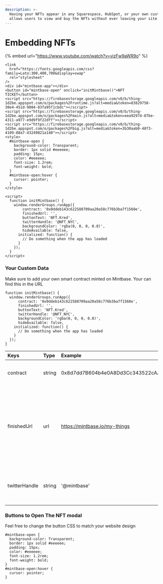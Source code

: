 ```yaml
---
description: >-
  Having your NFTs appear in any Squarespace, HubSpot, or your own custom site
  allows users to view and buy the NFTs without ever leaving your site.
---
```


# Embedding NFTs

{% embed url="https://www.youtube.com/watch?v=yizFw9aWR9o" %}

```text
<link
  href="https://fonts.googleapis.com/css?family=Lato:300,400,700&display=swap"
  rel="stylesheet"
/> 
<div id="mintbase-app"></div>
<button id="mintbase-open" onclick="initMintbase()">NFT TICKET</button>
<script src="https://firebasestorage.googleapis.com/v0/b/thing-1d2be.appspot.com/o/packages%2Fruntime.js?alt=media&token=83829758-30e4-451d-9804-83fa95f1cbdc"></script>
<script src="https://firebasestorage.googleapis.com/v0/b/thing-1d2be.appspot.com/o/packages%2Fmain.js?alt=media&token=eea92974-87be-4311-a977-e9d9f9f22dff"></script>
<script src="https://firebasestorage.googleapis.com/v0/b/thing-1d2be.appspot.com/o/packages%2Fbig.js?alt=media&token=3b30aab0-48f3-4109-88a7-43249821a140"></script>
<style>
  #mintbase-open {
    background-color: Transparent;
    border: 1px solid #eeeeee;
    padding: 15px;
    color: #eeeeee;
    font-size: 1.2rem;
    font-weight: bold;
  }
  #mintbase-open:hover {
    cursor: pointer;
  }
</style>

<script>
  function initMintbase() {
    window.renderGroups.runApp({
        contract: '0x0ddeb143c622588709aa20a58c776b3ba7f1568e',
        finishedUrl: '',
        buttonText: 'NFT.Kred',
        twitterHandle: '@NFT_NYC',
        backgroundColor: 'rgba(0, 0, 0, 0.8)',
        hideAvailable: false,
      initialized: function() {
        // Do something when the app has loaded
      }
    });
  }
</script>

```

### Your Custom Data

Make sure to add your own smart contract minted on Mintbase. Your can find this in the URL

```text
function initMintbase() {
  window.renderGroups.runApp({
      contract: '0x0ddeb143c622588709aa20a58c776b3ba7f1568e',
      finishedUrl: '',
      buttonText: 'NFT.Kred',
      twitterHandle: '@NFT_NYC',
      backgroundColor: 'rgba(0, 0, 0, 0.8)',
      hideAvailable: false,
    initialized: function() {
      // Do something when the app has loaded
    }
  });
}
```

|  Keys | Type | Example | Description |
| :--- | :--- | :--- | :--- |
| contract | string | 0x8d7dd7B604b4e0A8Dd3Cc343522cAA2Aa426e6E7 | Ethereum contract address hash  |
| finishedUrl | url  | https://mintbase.io/my-things | If you want the user to check out their new token on your own website, this will appear after the user purchased your token. |
| twitterHandle | string | '@mintbase' | Gets added to our tweet when the user clicks the icon |

### Buttons to Open The NFT modal

Feel free to change the button CSS to match your website design

```text
#mintbase-open {
  background-color: Transparent;
  border: 1px solid #eeeeee;
  padding: 15px;
  color: #eeeeee;
  font-size: 1.2rem;
  font-weight: bold;
}
#mintbase-open:hover {
  cursor: pointer;
}
```

